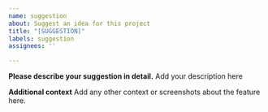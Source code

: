 ```yaml
---
name: suggestion
about: Suggest an idea for this project
title: "[SUGGESTION]"
labels: suggestion
assignees: ''

---
```


**Please describe your suggestion in detail.**
Add your description here 


**Additional context**
Add any other context or screenshots about the feature here.
